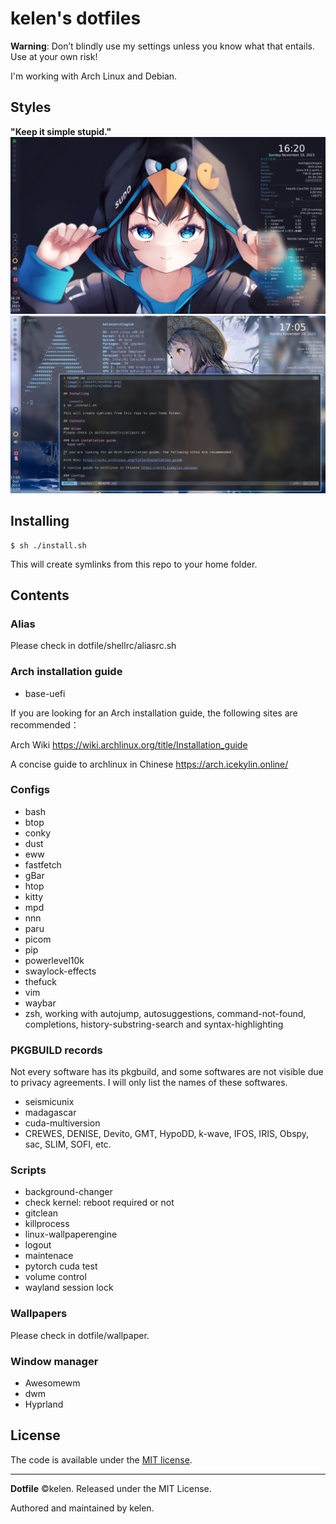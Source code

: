 # kelen's dotfiles

**Warning**: Don’t blindly use my settings unless you know what that entails. Use at your own risk!

I'm working with Arch Linux and Debian.

## Styles  
**"Keep it simple stupid."**
![image](./assets/desktop.png)
![image](./assets/windows.png)

## Installing

```console
$ sh ./install.sh
```
This will create symlinks from this repo to your home folder.

## Contents

### Alias
Please check in dotfile/shellrc/aliasrc.sh

### Arch installation guide
- base-uefi

If you are looking for an Arch installation guide, the following sites are recommended：

Arch Wiki https://wiki.archlinux.org/title/Installation_guide

A concise guide to archlinux in Chinese https://arch.icekylin.online/

### Configs
- bash
- btop
- conky
- dust
- eww
- fastfetch
- gBar
- htop
- kitty
- mpd
- nnn
- paru
- picom
- pip
- powerlevel10k
- swaylock-effects
- thefuck
- vim
- waybar
- zsh, working with autojump, autosuggestions, command-not-found, completions, history-substring-search and syntax-highlighting

### PKGBUILD records
Not every software has its pkgbuild, and some softwares are not visible due to privacy agreements. I will only list the names of these softwares.
- seismicunix
- madagascar
- cuda-multiversion
- CREWES, DENISE, Devito, GMT, HypoDD, k-wave, IFOS, IRIS, Obspy, sac, SLIM, SOFI, etc. 

### Scripts
- background-changer
- check kernel: reboot required or not
- gitclean
- killprocess
- linux-wallpaperengine
- logout
- maintenace
- pytorch cuda test
- volume control
- wayland session lock

### Wallpapers
Please check in dotfile/wallpaper.

### Window manager
- Awesomewm
- dwm
- Hyprland

## License
The code is available under the [MIT license][license].

---
**Dotfile** ©kelen. Released under the MIT License.

Authored and maintained by kelen.

<!-- Link labels: -->
[license]: LICENSE
